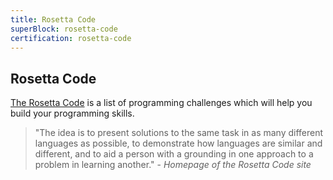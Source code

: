 ```yaml
---
title: Rosetta Code
superBlock: rosetta-code
certification: rosetta-code
---
```


## Rosetta Code

[The Rosetta Code](https://rosettacode.org) is a list of programming challenges which will help you build your programming skills.

> "The idea is to present solutions to the same task in as many different languages as possible, to demonstrate how languages are similar and different, and to aid a person with a grounding in one approach to a problem in learning another." - _Homepage of the Rosetta Code site_
